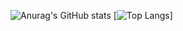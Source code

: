 ![Anurag's GitHub stats](https://github-readme-stats.vercel.app/api?username=revilo0509&show_icons=true&theme=dark)
[![Top Langs](https://github-readme-stats.vercel.app/api/top-langs/?username=revilo0509)]
